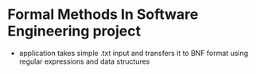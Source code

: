 # Formal Methods In Software Engineering project

- application takes simple .txt input and transfers it to BNF format using regular expressions and data structures
